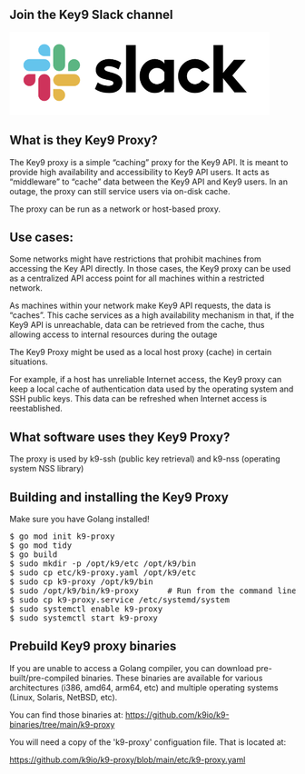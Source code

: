 
Join the Key9 Slack channel
---------------------------

[![Slack](./images/slack.png)](https://key9identity.slack.com/)


What is they Key9 Proxy?
------------------------

The Key9 proxy is a simple “caching” proxy for the Key9 API.  It is meant to provide high availability and accessibility to Key9 API users.  It acts as “middleware” to “cache” data between the Key9 API and Key9 users.  In an outage, the proxy can still service users via on-disk cache.

The proxy can be run as a network or host-based proxy.

Use cases:
----------

Some networks might have restrictions that prohibit machines from accessing the Key API directly.   In those cases,  the Key9 proxy can be used as a centralized API access point for all machines within a restricted network. 

As machines within your network make Key9 API requests,  the data is “caches”.   This cache services as a high availability mechanism in that, if the Key9 API is unreachable, data can be retrieved from the cache, thus allowing access to internal resources during the outage

The Key9 Proxy might be used as a local host proxy (cache) in certain situations. 

For example, if a host has unreliable Internet access, the Key9 proxy can keep a local cache of authentication data used by the operating system and SSH public keys.  This data can be refreshed when Internet access is reestablished.

What software uses they Key9 Proxy?
-----------------------------------

The proxy is used by k9-ssh (public key retrieval) and k9-nss (operating system NSS library)

Building and installing the Key9 Proxy
--------------------------------------

Make sure you have Golang installed! 

<pre>
$ go mod init k9-proxy
$ go mod tidy
$ go build
$ sudo mkdir -p /opt/k9/etc /opt/k9/bin
$ sudo cp etc/k9-proxy.yaml /opt/k9/etc
$ sudo cp k9-proxy /opt/k9/bin
$ sudo /opt/k9/bin/k9-proxy 	 # Run from the command line... Control C exits
$ sudo cp k9-proxy.service /etc/systemd/system
$ sudo systemctl enable k9-proxy
$ sudo systemctl start k9-proxy
</pre>

Prebuild Key9 proxy binaries
----------------------------

If you are unable to access a Golang compiler, you can download pre-built/pre-compiled binaries. These binaries are available for various architectures (i386, amd64, arm64, etc) and multiple operating systems (Linux, Solaris, NetBSD, etc).

You can find those binaries at: https://github.com/k9io/k9-binaries/tree/main/k9-proxy

You will need a copy of the 'k9-proxy' configuation file.  That is located at: 

https://github.com/k9io/k9-proxy/blob/main/etc/k9-proxy.yaml

